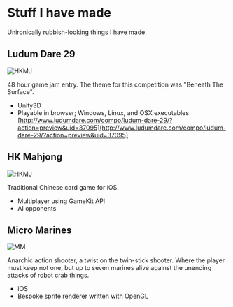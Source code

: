 # Stuff I have made

Unironically rubbish-looking things I have made. 

## Ludum Dare 29

![HKMJ]({{site.url}}/LD29_screenshot.jpg)

48 hour game jam entry. The theme for this competition was "Beneath The Surface".

- Unity3D
- Playable in browser; Windows, Linux, and OSX executables
[http://www.ludumdare.com/compo/ludum-dare-29/?action=preview&uid=37095](http://www.ludumdare.com/compo/ludum-dare-29/?action=preview&uid=37095)

## HK Mahjong

![HKMJ]({{site.url}}/HKMahjong_screenshot.png)

Traditional Chinese card game for iOS.

- Multiplayer using GameKit API
- AI opponents

## Micro Marines

![MM]({{site.url}}/Micro_marines_screenshot.png)

Anarchic action shooter, a twist on the twin-stick shooter. Where the player must keep not one, but up to seven marines alive against the unending attacks of robot crab things.

- iOS
- Bespoke sprite renderer written with OpenGL
